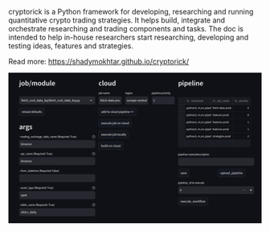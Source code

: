 cryptorick is a Python framework for developing, researching and running quantitative crypto trading strategies. It helps build, integrate and orchestrate researching and trading components and tasks. The doc is intended to help in-house researchers start researching, developing and testing ideas, features and strategies.

Read more: https://shadymokhtar.github.io/cryptorick/

![executions_pipelines_manager](docs/source/_static/pipeline_manager.png)